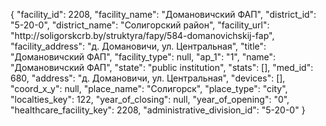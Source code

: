 {
    "facility_id": 2208,
    "facility_name": "Домановичский ФАП",
    "district_id": "5-20-0",
    "district_name": "Солигорский район",
    "facility_url": "http:\/\/soligorskcrb.by\/struktyra\/fapy\/584-domanovichskij-fap",
    "facility_address": "д. Домановичи, ул. Центральная",
    "title": "Домановичский ФАП",
    "facility_type": null,
    "ap_1": "1",
    "name": "Домановичский ФАП",
    "state": "public institution",
    "stats": [],
    "med_id": 680,
    "address": "д. Домановичи, ул. Центральная",
    "devices": [],
    "coord_x_y": null,
    "place_name": "Солигорск",
    "place_type": "city",
    "localties_key": 122,
    "year_of_closing": null,
    "year_of_opening": "0",
    "healthcare_facility_key": 2208,
    "administrative_division_id": "5-20-0"
}